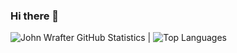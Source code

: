 ### Hi there 👋

![John Wrafter GitHub Statistics](https://github-readme-stats.vercel.app/api?username=j0hn1975&show_icons=true) | ![Top Languages](https://github-readme-stats.vercel.app/api/top-langs/?username=j0hn1975)
